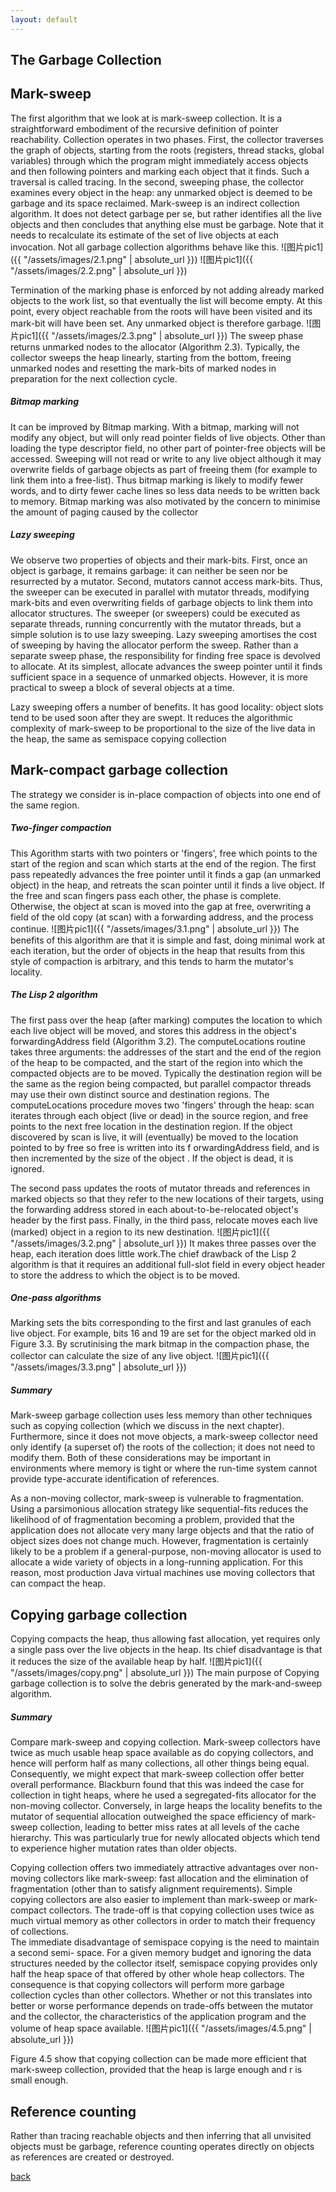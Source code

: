 ```yaml
---
layout: default
---
```


## The Garbage Collection 

## Mark-sweep
The first algorithm that we look at is mark-sweep collection. It is a straightforward embodiment of the recursive definition of pointer reachability. Collection operates in two phases. First, the collector traverses the graph of objects, starting from the roots (registers, thread stacks, global variables) through which the program might immediately access objects and then following pointers and marking each object that it finds. Such a traversal is called tracing. In the second, sweeping phase, the collector examines every object in the heap: any unmarked object is deemed to be garbage and its space reclaimed.
Mark-sweep is an indirect collection algorithm. It does not detect garbage per se, but rather identifies all the live objects and then concludes that anything else must be garbage. Note that it needs to recalculate its estimate of the set of live objects at each invocation. Not all garbage collection algorithms behave like this. 
![图片pic1]({{ "/assets/images/2.1.png" | absolute_url }})
![图片pic1]({{ "/assets/images/2.2.png" | absolute_url }})

Termination of the marking phase is enforced by not adding already marked objects to the work list, so that eventually the list will become empty. At this point, every object reachable from the roots will have been visited and its mark-bit will have been set. Any unmarked object is therefore garbage.
![图片pic1]({{ "/assets/images/2.3.png" | absolute_url }})
The sweep phase returns unmarked nodes to the allocator (Algorithm 2.3). Typically,
the collector sweeps the heap linearly, starting from the bottom, freeing unmarked nodes
and resetting the mark-bits of marked nodes in preparation for the next collection cycle.
##### Bitmap marking
It can be improved by Bitmap marking. With a bitmap, marking will not modify any object, but will only read pointer fields of live objects. Other than loading the type descriptor field, no other part of pointer-free objects will be accessed. Sweeping will not read or write to any live object although it may overwrite fields of garbage objects as part of freeing them (for example to link them into a free-list). Thus bitmap marking is likely to modify fewer words, and to dirty fewer cache lines so less data needs to be written back to memory. Bitmap marking was also motivated by the concern to minimise the amount of paging caused by the collector
##### Lazy sweeping
We observe two properties of objects and their mark-bits. First, once an object is garbage, it remains garbage: it can neither be seen nor be resurrected by a mutator. Second, mutators cannot access mark-bits. Thus, the sweeper can be executed in parallel with mutator threads, modifying mark-bits and even overwriting fields of garbage objects to link them into allocator structures. The sweeper (or sweepers) could be executed as separate threads, running concurrently with the mutator threads, but a simple solution is to use lazy sweeping. Lazy sweeping amortises the cost of sweeping by having the allocator perform the sweep. Rather than a separate sweep phase, the responsibility for finding free space is devolved to allocate. At its simplest, allocate advances the sweep pointer until it finds sufficient space in a sequence of unmarked objects. However, it is more practical to sweep a block of several objects at a time.

Lazy sweeping offers a number of benefits. It has good locality: object slots tend to be used soon after they are swept. It reduces the algorithmic complexity of mark-sweep to be proportional to the size of the live data in the heap, the same as semispace copying collection
## Mark-compact garbage collection
The strategy we consider is in-place compaction of objects into one end of the same region. 
##### Two-finger compaction
This Agorithm starts with two pointers or 'fingers', free which points to the start of the region and scan which starts at the end of the region. The first pass repeatedly advances the free pointer until it finds a gap (an unmarked object) in the heap, and retreats the scan pointer until it finds a live object. If the free and scan fingers pass each other, the phase is complete. Otherwise, the object at scan is moved into the gap at free, overwriting a field of the old copy (at scan) with a forwarding address, and the process continue.
![图片pic1]({{ "/assets/images/3.1.png" | absolute_url }})
The benefits of this algorithm are that it is simple and fast, doing minimal work at each iteration, but the order of objects in the heap that results from this style of compaction is arbitrary, and this tends to harm the mutator's locality.
##### The Lisp 2 algorithm
The first pass over the heap (after marking) computes the location to which each live object will be moved, and stores this address in the object's forwardingAddress field (Algorithm 3.2). The computeLocations routine takes three arguments: the addresses of the start and the end of the region of the heap to be compacted, and the start of the region into which the compacted objects are to be moved. Typically the destination region will be the same as the region being compacted, but parallel compactor threads may use their own distinct source and destination regions. The computeLocations procedure moves two 'fingers' through the heap: scan iterates through each object (live or dead) in the source region, and free points to the next free location in the destination region. If the object discovered by scan is live, it will (eventually) be moved to the location pointed to by free so free is written into its f orwardingAddress field, and is then incremented by the size of the object . If the object is dead, it is ignored.

The second pass updates the roots of mutator threads and references in marked objects so that they refer to the new locations of their targets, using the forwarding address stored in each about-to-be-relocated object's header by the first pass. Finally, in the third pass, relocate moves each live (marked) object in a region to its new destination.
![图片pic1]({{ "/assets/images/3.2.png" | absolute_url }})
It makes three passes over the heap, each iteration does little work.The chief drawback of the Lisp 2 algorithm is that it requires an additional full-slot field in every object header to store the address to which the object is to be moved.
##### One-pass algorithms
Marking sets the bits corresponding to the first and last granules of each live object. For example, bits 16 and 19 are set for the object marked old in Figure 3.3. By scrutinising the mark bitmap in the compaction phase, the collector can calculate the size of any live object.
![图片pic1]({{ "/assets/images/3.3.png" | absolute_url }})
##### Summary
Mark-sweep garbage collection uses less memory than other techniques such as copying collection (which we discuss in the next chapter). Furthermore, since it does not move objects, a mark-sweep collector need only identify (a superset of) the roots of the collection; it does not need to modify them. Both of these considerations may be important in environments where memory is tight or where the run-time system cannot provide type-accurate identification of references.

As a non-moving collector, mark-sweep is vulnerable to fragmentation. Using a parsimonious allocation strategy like sequential-fits reduces the likelihood of of fragmentation becoming a problem, provided that the application does not allocate very many large objects and that the ratio of object sizes does not change much. However, fragmentation is certainly likely to be a problem if a general-purpose, non-moving allocator is used to allocate a wide variety of objects in a long-running application. For this reason, most production Java virtual machines use moving collectors that can compact the heap.
## Copying garbage collection
 Copying compacts the heap, thus allowing fast allocation, yet requires only a single pass over the live objects in the heap. Its chief disadvantage is that it reduces the size of the available heap by half.
![图片pic1]({{ "/assets/images/copy.png" | absolute_url }})
The main purpose of Copying garbage collection is to solve the debris generated by the mark-and-sweep algorithm.
##### Summary
Compare mark-sweep and copying collection. Mark-sweep collectors have twice as much usable heap space available as do copying collectors, and hence will perform half as many collections, all other things being equal. Consequently, we might expect that mark-sweep collection offer better overall performance. Blackburn found that this was indeed the case for collection in tight heaps, where he used a segregated-fits allocator for the non-moving collector. Conversely, in large heaps the locality benefits to the mutator of sequential allocation outweighed the space efficiency of mark-sweep collection, leading to better miss rates at all levels of the cache hierarchy. This was particularly true for newly allocated objects which tend to experience higher mutation rates than older objects.

Copying collection offers two immediately attractive advantages over non-moving
collectors like mark-sweep: fast allocation and the elimination of fragmentation (other than to
satisfy alignment requirements). Simple copying collectors are also easier to implement
than mark-sweep or mark-compact collectors. The trade-off is that copying collection uses
twice as much virtual memory as other collectors in order to match their frequency of collections.  
The immediate disadvantage of semispace copying is the need to maintain a second semi- space. For a given memory budget and ignoring the data structures needed by the collector itself, semispace copying provides only half the heap space of that offered by other whole heap collectors. The consequence is that copying collectors will perform more garbage collection cycles than other collectors. Whether or not this translates into better or worse performance depends on trade-offs between the mutator and the collector, the characteristics of the application program and the volume of heap space available.
![图片pic1]({{ "/assets/images/4.5.png" | absolute_url }})


Figure 4.5 show that copying collection can be made more efficient that mark-sweep collection, provided that the heap is large enough and r is small enough. 
## Reference counting
 Rather than tracing reachable objects and then inferring that all unvisited objects must be garbage, reference counting operates directly on objects as references are created or destroyed.

[back](./)